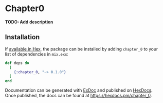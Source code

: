 # Chapter0

**TODO: Add description**

## Installation

If [available in Hex](https://hex.pm/docs/publish), the package can be installed
by adding `chapter_0` to your list of dependencies in `mix.exs`:

```elixir
def deps do
  [
    {:chapter_0, "~> 0.1.0"}
  ]
end
```

Documentation can be generated with [ExDoc](https://github.com/elixir-lang/ex_doc)
and published on [HexDocs](https://hexdocs.pm). Once published, the docs can
be found at <https://hexdocs.pm/chapter_0>.

